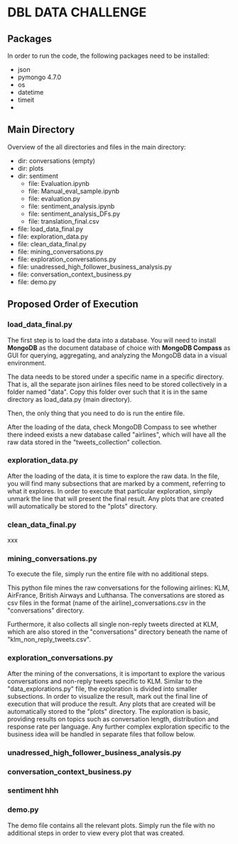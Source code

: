 # DBL DATA CHALLENGE

## Packages
In order to run the code, the following packages need to be installed: 
- json 
- pymongo 4.7.0
- os 
- datetime
- timeit
-

## Main Directory
Overview of the all directories and files in the main directory:
- dir: conversations (empty)
- dir: plots 
- dir: sentiment
  - file: Evaluation.ipynb
  - file: Manual_eval_sample.ipynb
  - file: evaluation.py
  - file: sentiment_analysis.ipynb
  - file: sentiment_analysis_DFs.py
  - file: translation_final.csv
- file: load_data_final.py
- file: exploration_data.py
- file: clean_data_final.py
- file: mining_conversations.py
- file: exploration_conversations.py
- file: unadressed_high_follower_business_analysis.py
- file: conversation_context_business.py
- file: demo.py 


## Proposed Order of Execution
### load_data_final.py
The first step is to load the data into a database. You will need to install **MongoDB** as the document database of
choice with **MongoDB Compass** as GUI for querying, aggregating, and analyzing the MongoDB data in a visual 
environment.

The data needs to be stored under a specific name in a specific directory. That is, all the separate json 
airlines files need to be stored collectively in a folder named "data". Copy this folder over such that it is in 
the same directory as load_data.py (main directory). 

Then, the only thing that you need to do is run the entire file. 

After the loading of the data, check MongoDB Compass to see whether there indeed exists a new database called 
"airlines", which will have all the raw data stored in the "tweets_collection" collection. 


### exploration_data.py
After the loading of the data, it is time to explore the raw data. In the file, you will find many subsections that are 
marked by a comment, referring to what it explores. In order to execute that particular exploration, simply unmark the 
line that will present the final result. Any plots that are created will automatically be stored to the "plots"
directory. 

### clean_data_final.py
xxx

### mining_conversations.py
To execute the file, simply run the entire file with no additional steps. 

This python file mines the raw conversations for the following airlines: KLM, AirFrance, British Airways and Lufthansa. 
The conversations are stored as csv files in the format (name of the airline)_conversations.csv
in the "conversations" directory. 

Furthermore, it also collects all single non-reply tweets directed at KLM, which are also stored in the "conversations"
directory beneath the name of "klm_non_reply_tweets.csv".

### exploration_conversations.py
After the mining of the conversations, it is important to explore the various conversations and non-reply tweets 
specific to KLM. Similar to the "data_explorations.py" file, the exploration is divided into smaller subsections. 
In order to visualize the result, mark out the final line of execution that will produce the result. Any plots that 
are created will be automatically stored to the "plots" directory. The exploration is basic, providing results on topics 
such as conversation length, distribution and response rate per language. Any further complex exploration specific to the 
business idea will be handled in separate files that follow below. 

### unadressed_high_follower_business_analysis.py

### conversation_context_business.py


### sentiment hhh


### demo.py
The demo file contains all the relevant plots. Simply run the file with no additional steps in order to view every 
plot that was created. 